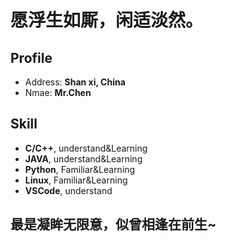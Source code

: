 # 愿浮生如厮，闲适淡然。

<!-- .slide -->

## Profile

- Address: **Shan xi, China**
- Nmae: **Mr.Chen**
<!-- .slide -->

## Skill

- **C/C++**, understand&Learning
- **JAVA**, understand&Learning
- **Python**, Familiar&Learning
- **Linux**, Familiar&Learning
- **VSCode**, understand

<!-- .slide -->

## 最是凝眸无限意，似曾相逢在前生~
